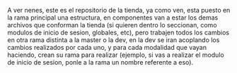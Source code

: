 A ver nenes, este es el repositorio de la tienda, ya como ven, esta puesto en la rama principal una estructura, en componentes van a estar 
los demas archivos que conforman la tienda (si quieren dentro lo seccionan, como modulos de inicio de sesion, globales, etc), pero trabajen todos los cambios en otra rama distinta
a la master o la dev, en la dev se iran acoplando los cambios realizados por cada uno, y para cada modalidad que vayan haciendo, crean su rama para realizar (ejemplo,
si vas a realizar el modulo de inicio de sesion, ponle a la rama un nombre referente a eso).
